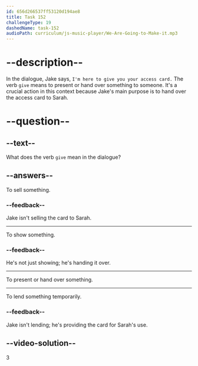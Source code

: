 ```yaml
---
id: 656d266537ff53120d194ae8
title: Task 152
challengeType: 19
dashedName: task-152
audioPath: curriculum/js-music-player/We-Are-Going-to-Make-it.mp3
---
```


# --description--

In the dialogue, Jake says, `I'm here to give you your access card.` The verb `give` means to present or hand over something to someone. It's a crucial action in this context because Jake's main purpose is to hand over the access card to Sarah.

# --question--

## --text--

What does the verb `give` mean in the dialogue?

## --answers--

To sell something.

### --feedback--

Jake isn't selling the card to Sarah.

---

To show something.

### --feedback--

He's not just showing; he's handing it over.

---

To present or hand over something.

---

To lend something temporarily.

### --feedback--

Jake isn't lending; he's providing the card for Sarah's use.

## --video-solution--

3
